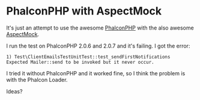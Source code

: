 # PhalconPHP with AspectMock

It's just an attempt to use the awesome [PhalconPHP](https://github.com/phalcon/cphalcon/) with the also awesome [AspectMock](https://github.com/Codeception/AspectMock).

I run the test on PhalconPHP 2.0.6 and 2.0.7 and it's failing. I got the error:

````
1) Test\ClientEmailsTestUnitTest::test_sendFirstNotifications
Expected Mailer::send to be invoked but it never occur.
````

I tried it without PhalconPHP and it worked fine, so I think the problem is with the Phalcon Loader.

Ideas?
